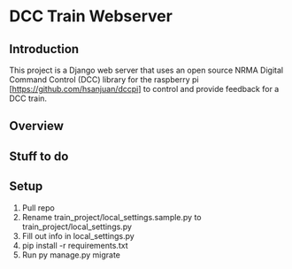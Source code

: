 # DCC Train Webserver

## Introduction
This project is a Django web server that uses an open source NRMA Digital Command Control (DCC) library for the raspberry pi [https://github.com/hsanjuan/dccpi] to control and provide feedback for a DCC train.

## Overview


## Stuff to do

## Setup
1. Pull repo
2. Rename train_project/local_settings.sample.py to train_project/local_settings.py
3. Fill out info in local_settings.py
4. pip install -r requirements.txt
5. Run py manage.py migrate
